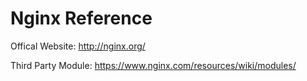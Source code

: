 Nginx Reference
=================

Offical Website: http://nginx.org/

Third Party Module: https://www.nginx.com/resources/wiki/modules/
